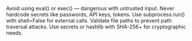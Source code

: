 Avoid using eval() or exec() — dangerous with untrusted input.
Never hardcode secrets like passwords, API keys, tokens.
Use subprocess.run() with shell=False for external calls.
Validate file paths to prevent path traversal attacks.
Use secrets or hashlib with SHA-256+ for cryptographic needs.

